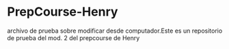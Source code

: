 # PrepCourse-Henry
archivo de prueba sobre modificar desde computador.Este es un repositorio de prueba del mod. 2 del prepcourse de Henry
